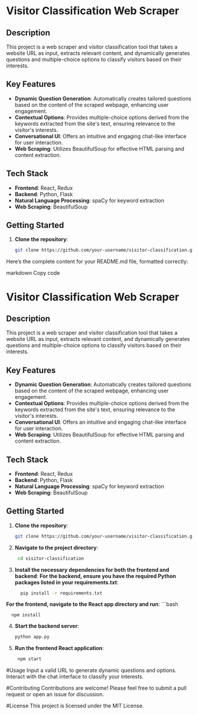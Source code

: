 # Visitor Classification Web Scraper

## Description

This project is a web scraper and visitor classification tool that takes a website URL as input, extracts relevant content, and dynamically generates questions and multiple-choice options to classify visitors based on their interests.

## Key Features

- **Dynamic Question Generation**: Automatically creates tailored questions based on the content of the scraped webpage, enhancing user engagement.
- **Contextual Options**: Provides multiple-choice options derived from the keywords extracted from the site's text, ensuring relevance to the visitor's interests.
- **Conversational UI**: Offers an intuitive and engaging chat-like interface for user interaction.
- **Web Scraping**: Utilizes BeautifulSoup for effective HTML parsing and content extraction.

## Tech Stack

- **Frontend**: React, Redux
- **Backend**: Python, Flask
- **Natural Language Processing**: spaCy for keyword extraction
- **Web Scraping**: BeautifulSoup

## Getting Started

1. **Clone the repository**:
   ```bash
   git clone https://github.com/your-username/visitor-classification.git

Here’s the complete content for your README.md file, formatted correctly:

markdown
Copy code
# Visitor Classification Web Scraper

## Description

This project is a web scraper and visitor classification tool that takes a website URL as input, extracts relevant content, and dynamically generates questions and multiple-choice options to classify visitors based on their interests.

## Key Features

- **Dynamic Question Generation**: Automatically creates tailored questions based on the content of the scraped webpage, enhancing user engagement.
- **Contextual Options**: Provides multiple-choice options derived from the keywords extracted from the site's text, ensuring relevance to the visitor's interests.
- **Conversational UI**: Offers an intuitive and engaging chat-like interface for user interaction.
- **Web Scraping**: Utilizes BeautifulSoup for effective HTML parsing and content extraction.

## Tech Stack

- **Frontend**: React, Redux
- **Backend**: Python, Flask
- **Natural Language Processing**: spaCy for keyword extraction
- **Web Scraping**: BeautifulSoup

## Getting Started

1. **Clone the repository**:
   ```bash
   git clone https://github.com/your-username/visitor-classification.git
2. **Navigate to the project directory**:
   ```bash
    cd visitor-classification
3. **Install the necessary dependencies for both the frontend and backend**:
**For the backend, ensure you have the required Python packages listed in your requirements.txt**:
    ```bash
      pip install -r requirements.txt
**For the frontend, navigate to the React app directory and run**:
    ```bash
      
      npm install

4. **Start the backend server**:
    ```bash
    python app.py

5. **Run the frontend React application**:

   ```bash
    npm start

#Usage
Input a valid URL to generate dynamic questions and options.
Interact with the chat interface to classify your interests.

#Contributing
Contributions are welcome! Please feel free to submit a pull request or open an issue for discussion.

#License
This project is licensed under the MIT License.
